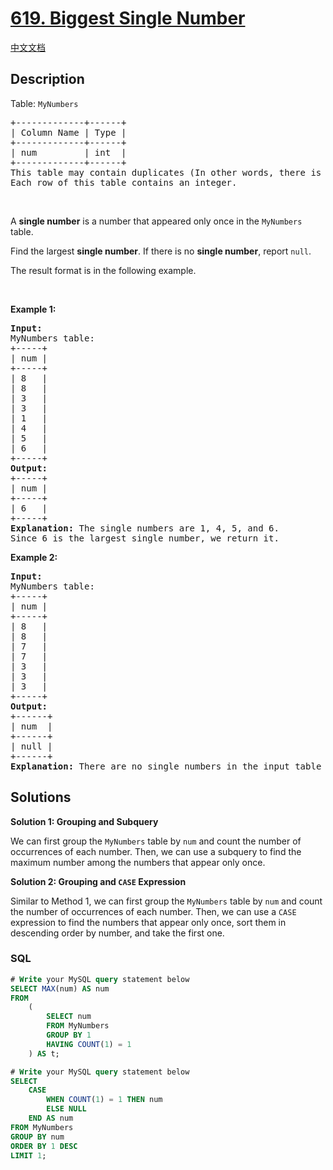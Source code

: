 # [619. Biggest Single Number](https://leetcode.com/problems/biggest-single-number)

[中文文档](/solution/0600-0699/0619.Biggest%20Single%20Number/README.md)

## Description

<p>Table: <code>MyNumbers</code></p>

<pre>
+-------------+------+
| Column Name | Type |
+-------------+------+
| num         | int  |
+-------------+------+
This table may contain duplicates (In other words, there is no primary key for this table in SQL).
Each row of this table contains an integer.
</pre>

<p>&nbsp;</p>

<p>A <strong>single number</strong> is a number that appeared only once in the <code>MyNumbers</code> table.</p>

<p>Find the largest <strong>single number</strong>. If there is no <strong>single number</strong>, report <code>null</code>.</p>

<p>The result format is in the following example.</p>
<ptable> </ptable>
<p>&nbsp;</p>
<p><strong class="example">Example 1:</strong></p>

<pre>
<strong>Input:</strong> 
MyNumbers table:
+-----+
| num |
+-----+
| 8   |
| 8   |
| 3   |
| 3   |
| 1   |
| 4   |
| 5   |
| 6   |
+-----+
<strong>Output:</strong> 
+-----+
| num |
+-----+
| 6   |
+-----+
<strong>Explanation:</strong> The single numbers are 1, 4, 5, and 6.
Since 6 is the largest single number, we return it.
</pre>

<p><strong class="example">Example 2:</strong></p>

<pre>
<strong>Input:</strong> 
MyNumbers table:
+-----+
| num |
+-----+
| 8   |
| 8   |
| 7   |
| 7   |
| 3   |
| 3   |
| 3   |
+-----+
<strong>Output:</strong> 
+------+
| num  |
+------+
| null |
+------+
<strong>Explanation:</strong> There are no single numbers in the input table so we return null.
</pre>

## Solutions

**Solution 1: Grouping and Subquery**

We can first group the `MyNumbers` table by `num` and count the number of occurrences of each number. Then, we can use a subquery to find the maximum number among the numbers that appear only once.

**Solution 2: Grouping and `CASE` Expression**

Similar to Method 1, we can first group the `MyNumbers` table by `num` and count the number of occurrences of each number. Then, we can use a `CASE` expression to find the numbers that appear only once, sort them in descending order by number, and take the first one.

<!-- tabs:start -->

### **SQL**

```sql
# Write your MySQL query statement below
SELECT MAX(num) AS num
FROM
    (
        SELECT num
        FROM MyNumbers
        GROUP BY 1
        HAVING COUNT(1) = 1
    ) AS t;
```

```sql
# Write your MySQL query statement below
SELECT
    CASE
        WHEN COUNT(1) = 1 THEN num
        ELSE NULL
    END AS num
FROM MyNumbers
GROUP BY num
ORDER BY 1 DESC
LIMIT 1;
```

<!-- tabs:end -->
